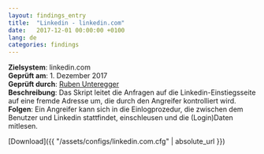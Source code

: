 ```yaml
---
layout: findings_entry
title:  "Linkedin - linkedin.com"
date:   2017-12-01 00:00:00 +0100
lang: de
categories: findings
---
```

**Zielsystem**: linkedin.com  
**Geprüft am**: 1. Dezember 2017  
**Geprüft durch**: [Ruben Unteregger](https://twitter.com/rubenunteregger)  
**Beschreibung**: Das Skript leitet die Anfragen auf die Linkedin-Einstiegsseite auf eine fremde Adresse um, die durch den Angreifer kontrolliert wird.  
**Folgen**: Ein Angreifer kann sich in die Einlogprozedur, die zwischen dem Benutzer und Linkedin stattfindet, einschleusen und die (Login)Daten mitlesen.  


[Download]({{ "/assets/configs/linkedin.com.cfg" | absolute_url }})
